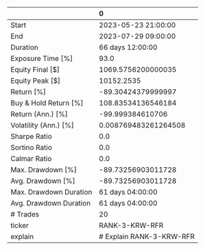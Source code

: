 |                        | 0                        |
|:-----------------------|:-------------------------|
| Start                  | 2023-05-23 21:00:00      |
| End                    | 2023-07-29 09:00:00      |
| Duration               | 66 days 12:00:00         |
| Exposure Time [%]      | 93.0                     |
| Equity Final [$]       | 1069.5756200000035       |
| Equity Peak [$]        | 10152.2535               |
| Return [%]             | -89.30424379999997       |
| Buy & Hold Return [%]  | 108.83534136546184       |
| Return (Ann.) [%]      | -99.999384610706         |
| Volatility (Ann.) [%]  | 0.008769483261264508     |
| Sharpe Ratio           | 0.0                      |
| Sortino Ratio          | 0.0                      |
| Calmar Ratio           | 0.0                      |
| Max. Drawdown [%]      | -89.73256903011728       |
| Avg. Drawdown [%]      | -89.73256903011728       |
| Max. Drawdown Duration | 61 days 04:00:00         |
| Avg. Drawdown Duration | 61 days 04:00:00         |
| # Trades               | 20                       |
| ticker                 | RANK-3-KRW-RFR           |
| explain                | # Explain RANK-3-KRW-RFR |